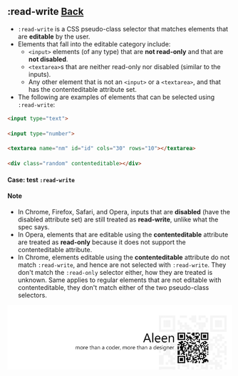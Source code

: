 ## :read-write [**Back**](./../pseudoClass.md)

- `:read-write` is a CSS pseudo-class selector that matches elements that are **editable** by the user.
- Elements that fall into the editable category include:
    - `<input>` elements (of any type) that are **not read-only** and that are **not disabled**.
    - `<textarea>`s that are neither read-only nor disabled (similar to the inputs).
    - Any other element that is not an `<input>` or a `<textarea>`, and that has the contenteditable attribute set.
- The following are examples of elements that can be selected using `:read-write`:

```html
<input type="text">

<input type="number">

<textarea name="nm" id="id" cols="30" rows="10"></textarea>

<div class="random" contenteditable></div>
```

#### Case: test `:read-write`
 
#### Note

- In Chrome, Firefox, Safari, and Opera, inputs that are **disabled** (have the disabled attribute set) are still treated as **read-write**, unlike what the spec says.
- In Opera, elements that are editable using the **contenteditable** attribute are treated as **read-only** because it does not support the contenteditable attribute.
- In Chrome, elements editable using the **contenteditable** attribute do not match `:read-write`, and hence are not selected with `:read-write`. They don't match the `:read-only` selector either, how they are treated is unknown. Same applies to regular elements that are not editable with contenteditable, they don't match either of the two pseudo-class selectors.

<a href="http://aleen42.github.io/" target="_blank" ><img src="./../../../pic/tail.gif"></a>